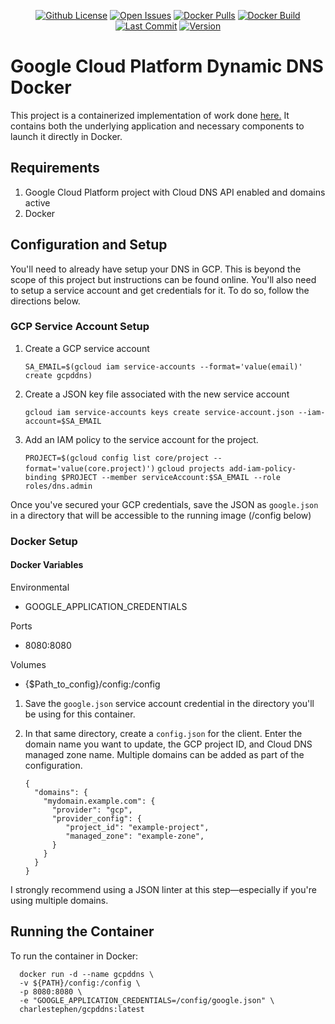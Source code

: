 <p align="center">
  <a href="https://github.com/charlestephen/gcpddns/blob/master/LICENSE"><img alt="Github License" src="https://img.shields.io/github/license/charlestephen/gcpddns.svg?style=for-the-badge"></a>
  <a href="https://github.com/charlestephen/gcpddns/issues"><img alt="Open Issues" src="https://img.shields.io/github/issues/charlestephen/gcpddns.svg?style=for-the-badge"></a>
  <a href="https://hub.docker.com/repository/docker/charlestephen/gcpddns"><img alt="Docker Pulls" src="https://img.shields.io/docker/pulls/charlestephen/gcpddns.svg?style=for-the-badge"></a>
  <a href="https://hub.docker.com/repository/docker/charlestephen/gcpddns/builds"><img alt="Docker Build" src="https://img.shields.io/docker/cloud/build/charlestephen/gcpddns?style=for-the-badge"></a>
  <a href="https://github.com/charlestephen/gcpddns/commits/master"><img alt="Last Commit" src="https://img.shields.io/github/last-commit/charlestephen/gcpddns?style=for-the-badge"></a>
  <a href="https://github.com/charlestephen/gcpddns/actions/workflows/SemVer.yaml"><img alt="Version" src="https://img.shields.io/github/v/release/charlestephen/gcpddns?style=for-the-badge"></a>
</p>

# Google Cloud Platform Dynamic DNS Docker

This project is a containerized implementation of work done [here.](https://github.com/ianlewis/cloud-dyndns-client/cmd/cloud-dyndns-client)
It contains both the underlying application and necessary components to launch it directly in Docker.

## Requirements

1. Google Cloud Platform project with Cloud DNS API enabled and domains active
2. Docker

## Configuration and Setup

You'll need to already have setup your DNS in GCP. This is beyond the scope of this project but instructions can be found online. You'll also need to setup a service account and get credentials for it. To do so, follow the directions below.

### GCP Service Account Setup

1. Create a GCP service account

   `SA_EMAIL=$(gcloud iam service-accounts --format='value(email)' create gcpddns)`

2. Create a JSON key file associated with the new service account

   `gcloud iam service-accounts keys create service-account.json --iam-account=$SA_EMAIL`

3. Add an IAM policy to the service account for the project.

   `PROJECT=$(gcloud config list core/project --format='value(core.project)')`
   `gcloud projects add-iam-policy-binding $PROJECT --member serviceAccount:$SA_EMAIL --role roles/dns.admin`

Once you've secured your GCP credentials, save the JSON as `google.json` in a directory that will be accessible to the running image (/config below)

### Docker Setup

#### Docker Variables

Environmental

- GOOGLE_APPLICATION_CREDENTIALS

Ports

- 8080:8080

Volumes

- {$Path_to_config}/config:/config

1.  Save the `google.json` service account credential in the directory you'll be using for this container.
2.  In that same directory, create a `config.json` for the client. Enter the domain name you want to update, the GCP project ID, and Cloud DNS managed zone name. Multiple domains can be added as part of the configuration.

        {
          "domains": {
            "mydomain.example.com": {
              "provider": "gcp",
              "provider_config": {
                 "project_id": "example-project",
                 "managed_zone": "example-zone",
              }
            }
          }
        }

I strongly recommend using a JSON linter at this step—especially if you're using multiple domains.

## Running the Container

To run the container in Docker:

      docker run -d --name gcpddns \
      -v ${PATH}/config:/config \
      -p 8080:8080 \
      -e "GOOGLE_APPLICATION_CREDENTIALS=/config/google.json" \
      charlestephen/gcpddns:latest
